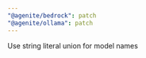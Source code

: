```yaml
---
"@agenite/bedrock": patch
"@agenite/ollama": patch
---
```


Use string literal union for model names
